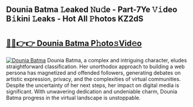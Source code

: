 ## Dounia Batma 𝙻eaked 𝙽u𝚍e - Part-7Ye 𝚅𝚒deo B𝚒kini 𝙻eaks - Hot All 𝙿hotos KZ2dS

# <h2><a href="http://ld2o47.urlbe.top/?page=Dounia+Batma">🔗🔗👉👉 Dounia Batma P𝚑oto𝚜Vid𝚎o</a></h2>

[![Dounia Batma](https://i.imgur.com/eBuTRDB.gif)](http://ld2o47.urlbe.top/?page=Dounia+Batma)
Dounia Batma, a complex and intriguing character, eludes straightforward classification. Her unorthodox approach to building a web persona has magnetized and offended followers, generating debates on artistic expression, privacy, and the complexities of virtual communities. Despite the uncertainty of her next steps, her impact on digital media is significant. With unwavering dedication and undeniable charm, Dounia Batma progress in the virtual landscape is unstoppable.
